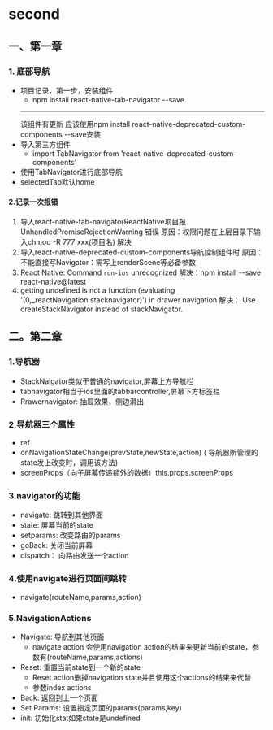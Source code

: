 # second
## 一、第一章
### 1. 底部导航

* 项目记录，第一步，安装组件 
  - npm install react-native-tab-navigator --save
  * * *
  该组件有更新
  应该使用npm install react-native-deprecated-custom-components --save安装
* 导入第三方组件 
  - import TabNavigator from 'react-native-deprecated-custom-components'
* 使用TabNavigator进行底部导航
* selectedTab默认home
#### 2.记录一次报错
1. 导入react-native-tab-navigatorReactNative项目报UnhandledPromiseRejectionWarning 错误
原因：权限问题在上层目录下输入chmod -R 777 xxx(项目名) 解决
2. 导入react-native-deprecated-custom-components导航控制组件时
原因：不能直接写Navigator：需写上renderScene等必备参数
3. React Native: Command `run-ios` unrecognized
解决：npm install --save react-native@latest
4. getting undefined is not a function (evaluating '(0,_reactNavigation.stacknavigator)') in drawer navigation
解决： Use createStackNavigator instead of stackNavigator.
## 二。第二章
### 1.导航器
  * StackNaigator类似于普通的navigator,屏幕上方导航栏
  * tabnavigator相当于ios里面的tabbarcontroller,屏幕下方标签栏
  * Rrawernavigator: 抽屉效果，侧边滑出
### 2.导航器三个属性
  * ref
  * onNavigationStateChange(prevState,newState,action) ( 导航器所管理的state发上改变时，调用该方法)
  * screenProps（向子屏幕传递额外的数据）this.props.screenProps
### 3.navigator的功能
  * navigate: 跳转到其他界面
  * state: 屏幕当前的state
  * setparams: 改变路由的params
  * goBack: 关闭当前屏幕
  * dispatch： 向路由发送一个action
### 4.使用navigate进行页面间跳转
  * navigate(routeName,params,action)
### 5.NavigationActions
  * Navigate: 导航到其他页面
    - navigate action 会使用navigation action的结果来更新当前的state，参数有(routeName,params,actions)
  * Reset: 重置当前state到一个新的state
    - Reset action删掉navigation state并且使用这个actions的结果来代替
    - 参数index actions
  * Back: 返回到上一个页面
  * Set Params: 设置指定页面的params(params,key)
  * init: 初始化stat如果state是undefined